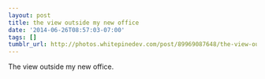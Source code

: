 ```yaml
---
layout: post
title: the view outside my new office
date: '2014-06-26T08:57:03-07:00'
tags: []
tumblr_url: http://photos.whitepinedev.com/post/89969087648/the-view-outside-my-new-office
---
```

The view outside my new office.

